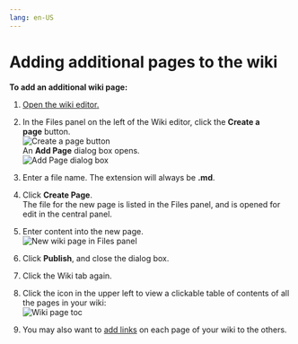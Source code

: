 ```yaml
---
lang: en-US
---
```


# Adding additional pages to the wiki

**To add an additional wiki page:**

1.  [Open the wiki editor](/wiki/intro)[.](/$replace)  
    
2.  In the Files panel on the left of the Wiki editor, click the **Create a page** button.  
    ![Create a page button](../../assets/wiki/adding-additional-pages-to-the-wiki/create-a-page-button.png)  
    An **Add Page** dialog box opens.   
    ![Add Page dialog box](../../assets/wiki/adding-additional-pages-to-the-wiki/add-page-dialog-box.png)
3.  Enter a file name. The extension will always be **.md**.
4.  Click **Create Page**.  
    The file for the new page is listed in the Files panel, and is opened for edit in the central panel.
5.  Enter content into the new page.  
    ![New wiki page in Files panel](../../assets/wiki/adding-additional-pages-to-the-wiki/new-wiki-page-in-files-panel.png)
6.  Click **Publish**, and close the dialog box.
7.  Click the Wiki tab again.
8.  Click the icon in the upper left to view a clickable table of contents of all the pages in your wiki:  
    ![Wiki page toc](../../assets/wiki/adding-additional-pages-to-the-wiki/wiki-page-toc.png)
9.  You may also want to [add links](/wiki/adding-a-link-to-a-file-in-a-wiki-page) on each page of your wiki to the others.